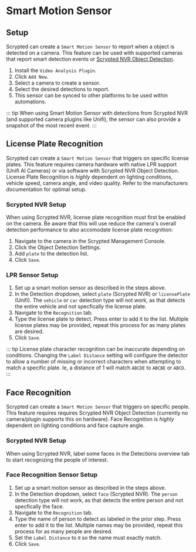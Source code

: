 # Smart Motion Sensor

## Setup

Scrypted can create a `Smart Motion Sensor` to report when a object is detected on a camera. This feature can be used with supported cameras that report smart detection events or [Scrypted NVR Object Detection](/scrypted-nvr/).

1. Install the `Video Analysis Plugin`.
2. Click `Add New`.
3. Select a camera to create a sensor.
4. Select the desired detections to report.
5. This sensor can be synced to other platforms to be used within automations.

::: tip
When using Smart Motion Sensor with detections from Scrypted NVR (and supported camera plugins like Unifi), the sensor can also provide a snapshot of the most recent event.
:::

<ImagePopup src="/img/smart-motion-sensor.png"></ImagePopup>

## License Plate Recognition

Scrypted can create a `Smart Motion Sensor` that triggers on specific license plates. This feature requires camera hardware with native LPR support (Unifi AI Cameras) or via software with Scrypted NVR Object Detection. License Plate Recognition is *highly* dependent on lighting conditions, vehicle speed, camera angle, and video quality. Refer to the manufacturers documentation for optimal setup.

### Scrypted NVR Setup

When using Scrypted NVR, license plate recognition must first be enabled on the camera. Be aware that this will use reduce the camera's overall detection performance to also accomodate license plate recognition:

1. Navigate to the camera in the Scrypted Management Console.
2. Click the Object Detection Settings.
3. Add `plate` to the detection list.
4. Click `Save`.

### LPR Sensor Setup

1. Set up a smart motion sensor as described in the steps above.
2. In the Detection dropdown, select `plate` (Scrypted NVR) or `licensePlate` (Unifi). The `vehicle` or `car` detection type will not work, as that detects the entire vehicle and not specfically the license plate.
3. Navigate to the `Recognition` tab.
4. Type the license plate to detect. Press enter to add it to the list. Multiple license plates may be provided, repeat this process for as many plates are desired.
5. Click `Save`.

<ImagePopup src="/img/lpr.png"></ImagePopup>

::: tip
License plate character recognition can be inaccurate depending on conditions. Changing the `Label Distance` setting will configure the detector to allow a number of missing or incorrect characters when attempting to match a specific plate.  Ie, a distance of 1 will match `ABCDE` to `ABCBE` or `ABCD`.
:::

## Face Recognition

Scrypted can create a `Smart Motion Sensor` that triggers on specific people. This feature requires requires Scrypted NVR Object Detection (currently no camera/plugin supports this on hardware). Face Recognition is *highly* dependent on lighting conditions and face capture angle.

### Scrypted NVR Setup

When using Scrypted NVR, label some faces in the Detections overview tab to start recognizing the people of interest.

### Face Recognition Sensor Setup

1. Set up a smart motion sensor as described in the steps above.
2. In the Detection dropdown, select `face` (Scrypted NVR). The `person` detection type will not work, as that detects the entire person and not specfically the face.
3. Navigate to the `Recognition` tab.
4. Type the name of person to detect as labeled in the prior step. Press enter to add it to the list. Multiple names may be provided, repeat this process for as many people are desired.
5. Set the `Label Distance` to `0` so the name must exactly match.
6. Click `Save`.

<ImagePopup src="/img/face.png"></ImagePopup>
